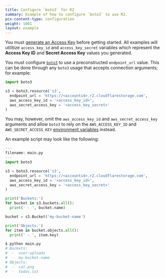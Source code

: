 ```yaml
---
title: Configure `boto3` for R2
summary: Example of how to configure `boto3` to use R2.
pcx-content-type: configuration
weight: 1001
layout: example
---
```


You must [generate an Access Key](/r2/platform/s3-compatibility/tokens/) before getting started. All examples will utilitize `access_key_id` and `access_key_secret` variables which represent the **Access Key ID** and **Secret Access Key** values you generated.

You must configure [`boto3`](https://boto3.amazonaws.com/v1/documentation/api/latest/index.html) to use a preconstructed `endpoint_url` value. This can be done through any `boto3` usage that accepts connection arguments; for example:

```python
import boto3

s3 = boto3.resource('s3',
  endpoint_url = 'https://<accountid>.r2.cloudflarestorage.com',
  aws_access_key_id = '<access_key_id>',
  aws_secret_access_key = '<access_key_secret>'
)
```

You may, however, omit the `aws_access_key_id` and `aws_secret_access_key ` arguments and allow `boto3` to rely on the `AWS_ACCESS_KEY_ID` and `AWS_SECRET_ACCESS_KEY` [environment variables](https://boto3.amazonaws.com/v1/documentation/api/latest/guide/configuration.html#using-environment-variables) instead.

An example script may look like the following:

```python
---
filename: main.py
---
import boto3

s3 = boto3.resource('s3',
  endpoint_url = 'https://<accountid>.r2.cloudflarestorage.com',
  aws_access_key_id = '<access_key_id>',
  aws_secret_access_key = '<access_key_secret>'
)

print('Buckets:')
for bucket in s3.buckets.all():
  print(' - ', bucket.name)

bucket = s3.Bucket('my-bucket-name')

print('Objects:')
for item in bucket.objects.all():
  print(' - ', item.key)
```

```sh
$ python main.py
# Buckets:
#  -  user-uploads
#  -  my-bucket-name
# Objects:
#  -  cat.png
#  -  todos.txt
```
